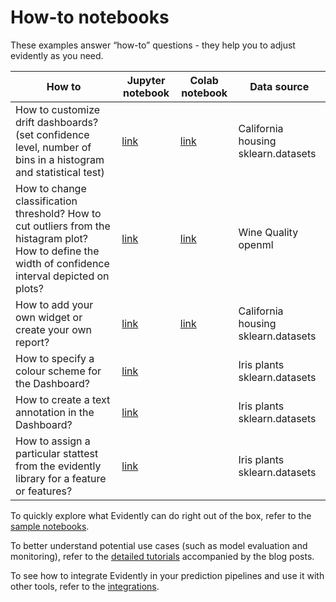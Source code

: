 # How-to notebooks

These examples answer “how-to” questions - they help you to adjust evidently as you need.

How to | Jupyter notebook | Colab notebook | Data source 
--- | --- | --- | --- 
How to customize drift dashboards? (set confidence level, number of bins in a histogram and statistical test) | [link](drift_dashboard_with_options_california_housing.ipynb) | [link](https://colab.research.google.com/drive/1roAyq4DdxBSGyzp0XmmH0zqOHso6Fd6y) | California housing sklearn.datasets 
How to change classification threshold? How to cut outliers from the histagram plot? How to define the width of confidence interval depicted on plots?| [link](quality_metrics_options_wine.ipynb) | [link](https://colab.research.google.com/drive/1W7l3iAILkMti-3qcBLrU5JrW24lSOMR3) | Wine Quality openml
How to add your own widget or create your own report? | [link](custom_widget_and_tab_example/) | [link](https://colab.research.google.com/drive/1ZYhokqQupQVX0n2boRjyr5cpg_WgFJoL) | California housing sklearn.datasets
How to specify a colour scheme for the Dashboard?|[link](https://github.com/evidentlyai/evidently/blob/main/examples/how_to_questions/colour_options_data_drift_iris.ipynb) | | Iris plants sklearn.datasets
How to create a text annotation in the Dashboard? | [link](https://github.com/evidentlyai/evidently/blob/main/examples/how_to_questions/text_widget_usage_iris.ipynb)| |Iris plants sklearn.datasets
How to assign a particular stattest from the evidently library for a feature or features?|[link](https://github.com/evidentlyai/evidently/blob/main/examples/how_to_questions/stat_test_specification_for_data_drift_iris.ipynb)| |Iris plants sklearn.datasets


To quickly explore what Evidently can do right out of the box, refer to the [sample notebooks](../sample_notebooks/).

To better understand potential use cases (such as model evaluation and monitoring), refer to the [detailed tutorials](../data_stories/) accompanied by the blog posts.

To see how to integrate Evidently in your prediction pipelines and use it with other tools, refer to the [integrations](../integrations/). 
